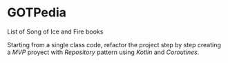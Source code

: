 # GOTPedia
List of Song of Ice and Fire books

Starting from a single class code, refactor the project step by step creating a *MVP* proyect with *Repository* pattern using *Kotlin* and *Coroutines*.
